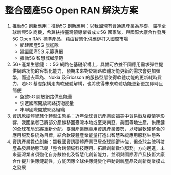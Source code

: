 # 整合國產5G Open RAN 解決方案

1. 推動5G 創新應用：推動5G 創新應用：以我國現有資通訊產業為基礎，瞄準全球新興5G 商機，希冀扶持臺灣領導業者成立5G 國家隊，與國際大廠合作發展5G Open RAN 標準產品，藉由智慧化供應鏈打入國際市場
	- 組建國產5G 旗艦隊
	- 建置國產5G 示範專網
	- 推動5G 智慧城鄉示範
2. 5G+產業生態鏈：：5G 網路在基礎架構上，具備可依據不同應用需求彈性提供網路功能的客製化能力，預期未來對於網路軟體功能更新的需求會更加頻繁，而過去華為、Nokia 及Ericsson 的服務型態使得軟體功能的更新耗時費力，若5G 基礎架構走向軟硬體解構，也將使得未來軟體功能更新更加即時且簡便
	- 盤整5G 開放網路供應能量
	- 引進國際開放網路技術能量
	- 串聯國際開放網路組織
3. 資訊軟硬體智慧化轉型生態系：近年全球資訊產業面臨美中貿易戰及疫情等影響，我國業者已將部分產線移回臺灣本地或至東南亞、美國等地生產，供應鏈的全球布局恐將重新分配。臺灣產業應善用資訊產業優勢，以發展軟硬整合的應用服務系統為目標，結合軟硬體產業能量打造出智慧系統應用服務生態系
4. 資訊產業數位創新：雖我國資訊硬體產業已居全球關鍵地位，但全球主流科技產品發展動態已朝「整合跨領域科技應用、拓展創新數位服務」方向邁進，未來臺灣業者須強化自身數位化及智慧化創新能力，並須與國際客戶及技術大廠合作提升供應鏈韌性，方能因應全球供應鏈變化帶動創新產品及創新商業模式之發展